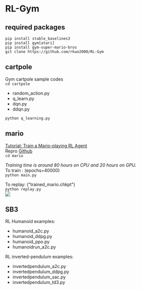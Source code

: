 # RL-Gym

## required packages
`pip install stable_baselines3`<br>
`pip install gym[atari]`<br>
`pip install gym-super-mario-bros`<br>
`git clone https://github.com/rkuo2000/RL-Gym`<br>

## cartpole 
Gym cartpole sample codes<br>
`cd cartpole`<br>

* random_action.py
* q_learn.py
* dqn.py
* ddqn.py

`python q_learning.py`<br>

## mario
[Tutorial: Train a Mario-playing RL Agent](https://pytorch.org/tutorials/intermediate/mario_rl_tutorial.html)<br>
Repro [Github](https://github.com/yuansongFeng/MadMario/)<br>
`cd mario`<br>

*Training time is around 80 hours on CPU and 20 hours on GPU.*<br>
To train : (epochs=40000)<br>
`python main.py`<br>

To replay: ("trained_mario.chkpt")<br>
`python replay.py`<br>
![](https://pytorch.org/tutorials/_images/mario.gif)

## SB3
RL Humanoid examples:
* humanoid_a2c.py
* humanoid_ddpg.py
* humanoid_ppo.py
* humanoidrun_a2c.py

RL inverted-pendulum examples:
* invertedpendulum_a2c.py
* invertedpendulum_ddpg.py
* invertedpendulum_sac.py
* invertedpendulum_td3.py
